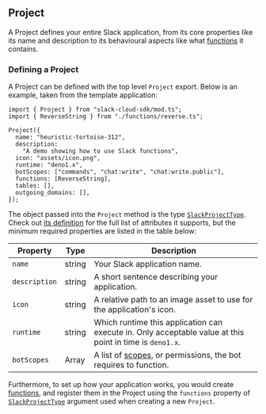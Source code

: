## Project

A Project defines your entire Slack application, from its core properties like its name and description to its behavioural
aspects like what [functions][functions] it contains.

### Defining a Project

A Project can be defined with the top level `Project` export. Below is an example, taken from the template application:

```
import { Project } from "slack-cloud-sdk/mod.ts";
import { ReverseString } from "./functions/reverse.ts";

Project({
  name: "heuristic-tortoise-312",
  description:
    "A demo showing how to use Slack functions",
  icon: "assets/icon.png",
  runtime: "deno1.x",
  botScopes: ["commands", "chat:write", "chat:write.public"],
  functions: [ReverseString],
  tables: [],
  outgoing_domains: [],
});
```

The object passed into the `Project` method is the type [`SlackProjectType`][project-type]. Check out [its definition][project-type]
for the full list of attributes it supports, but the minimum required properties are listed in the table below:

|Property|Type|Description|
|---|---|---|
|`name`|string|Your Slack application name.|
|`description`|string|A short sentence describing your application.|
|`icon`|string|A relative path to an image asset to use for the application's icon.|
|`runtime`|string|Which runtime this application can execute in. Only acceptable value at this point in time is `deno1.x`.|
|`botScopes`|Array<string>|A list of [scopes][scopes], or permissions, the bot requires to function.|

<!-- TODO: Update `SlackProjectType` -->
Furthermore, to set up how your application works, you would create
[functions][functions], and register them in the Project using the `functions` property
of [`SlackProjectType`][project-type] argument used when creating a new `Project`.

[functions]: ./functions.md
[project-type]: ../src/types.ts#L20
[scopes]: https://api.slack.com/scopes
